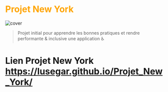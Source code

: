 # <font color="orange">Projet New York</font>
![cover](https://i.imgur.com/SESNTXJ.jpg)
>Projet initial pour apprendre les bonnes pratiques et rendre performante &amp; inclusive une application ♿️

# Lien Projet New York https://lusegar.github.io/Projet_New_York/